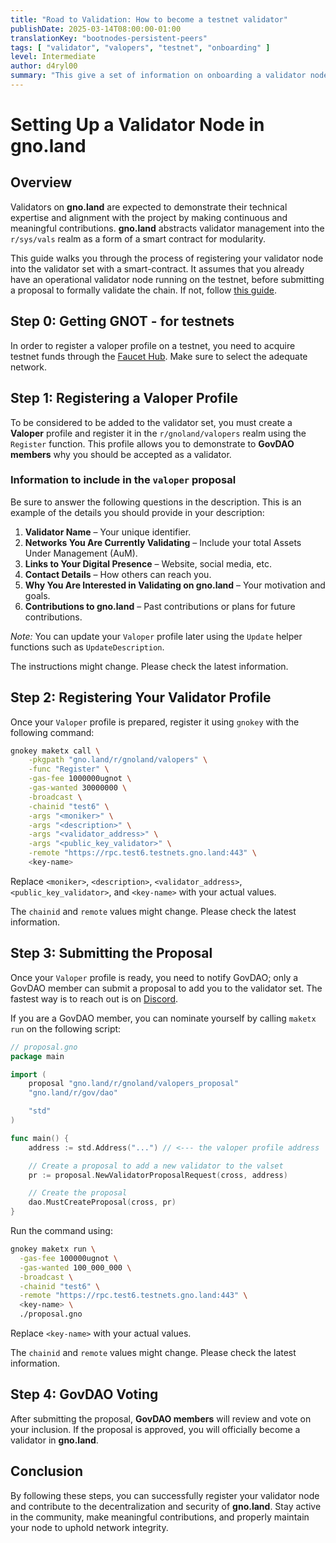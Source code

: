 ```yaml
---
title: "Road to Validation: How to become a testnet validator"
publishDate: 2025-03-14T08:00:00-01:00
translationKey: "bootnodes-persistent-peers"
tags: [ "validator", "valopers", "testnet", "onboarding" ]
level: Intermediate
author: d4ryl00
summary: "This give a set of information on onboarding a validator node: how to register as a validator operator (valoper) in the registry and how to submit a validator proposal"
---
```


# Setting Up a Validator Node in gno.land

## Overview

Validators on **gno.land** are expected to demonstrate their technical expertise and alignment with the project by
making continuous and meaningful contributions. **gno.land** abstracts validator management into the `r/sys/vals` realm
as a form of a smart contract for modularity.

This guide walks you through the process of registering your validator node into the validator set with a
smart-contract. It assumes that you already have an operational validator node running on the testnet, before submitting
a proposal to formally validate the chain. If not, follow [this guide](https://gnops.io/articles/guides/remote-chain/).

## Step 0: Getting GNOT - for testnets

In order to register a valoper profile on a testnet, you need to acquire testnet funds through
the [Faucet Hub](https://faucet.gno.land). Make sure to select the adequate network.

## Step 1: Registering a Valoper Profile

To be considered to be added to the validator set, you must create a **Valoper** profile and register it in the
`r/gnoland/valopers` realm using the `Register` function. This profile allows you to demonstrate to **GovDAO members**
why you should be accepted as a validator.

### Information to include in the `valoper` proposal

Be sure to answer the following questions in the description. This is an example of the details you should provide in
your description:

1. **Validator Name** – Your unique identifier.
2. **Networks You Are Currently Validating** – Include your total Assets Under Management (AuM).
3. **Links to Your Digital Presence** – Website, social media, etc.
4. **Contact Details** – How others can reach you.
5. **Why You Are Interested in Validating on gno.land** – Your motivation and goals.
6. **Contributions to gno.land** – Past contributions or plans for future contributions.

_Note:_ You can update your `Valoper` profile later using the `Update` helper functions such as `UpdateDescription`.

The instructions might change. Please check the latest information.

## Step 2: Registering Your Validator Profile

Once your `Valoper` profile is prepared, register it using `gnokey` with the following command:

```sh
gnokey maketx call \
    -pkgpath "gno.land/r/gnoland/valopers" \
    -func "Register" \
    -gas-fee 1000000ugnot \
    -gas-wanted 30000000 \
    -broadcast \
    -chainid "test6" \
    -args "<moniker>" \
    -args "<description>" \
    -args "<validator_address>" \
    -args "<public_key_validator>" \
    -remote "https://rpc.test6.testnets.gno.land:443" \
    <key-name>
```

Replace `<moniker>`, `<description>`, `<validator_address>`, `<public_key_validator>`, and `<key-name>` with your actual
values.

The `chainid` and `remote` values might change. Please check the latest information.

## Step 3: Submitting the Proposal

Once your `Valoper` profile is ready, you need to notify GovDAO; only a GovDAO member can submit a proposal to add you
to the validator set. The fastest way is to reach out is on [Discord](https://discord.gg/gnoland).

If you are a GovDAO member, you can nominate yourself by calling `maketx run` on the following script:

```go
// proposal.gno
package main

import (
	proposal "gno.land/r/gnoland/valopers_proposal"
	"gno.land/r/gov/dao"

	"std"
)

func main() {
    address := std.Address("...") // <--- the valoper profile address

	// Create a proposal to add a new validator to the valset
	pr := proposal.NewValidatorProposalRequest(cross, address)

	// Create the proposal
	dao.MustCreateProposal(cross, pr)
}
```

Run the command using:

```sh
gnokey maketx run \
  -gas-fee 100000ugnot \
  -gas-wanted 100_000_000 \
  -broadcast \
  -chainid "test6" \
  -remote "https://rpc.test6.testnets.gno.land:443" \
  <key-name> \
  ./proposal.gno
```

Replace `<key-name>` with your actual values.

The `chainid` and `remote` values might change. Please check the latest information.

## Step 4: GovDAO Voting

After submitting the proposal, **GovDAO members** will review and vote on your inclusion. If the proposal is approved,
you will officially become a validator in **gno.land**.

## Conclusion

By following these steps, you can successfully register your validator node and contribute to the decentralization and
security of **gno.land**. Stay active in the community, make meaningful contributions, and properly maintain your node
to uphold network integrity.
